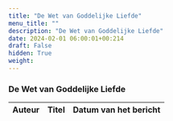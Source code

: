 ```yaml
---
title: "De Wet van Goddelijke Liefde"
menu_title: ""
description: "De Wet van Goddelijke Liefde"
date: 2024-02-01 06:00:01+00:214
draft: False
hidden: True
weight:
---
```

### De Wet van Goddelijke Liefde

**Auteur** | **Titel** | **Datum van het bericht**
---|---|---
